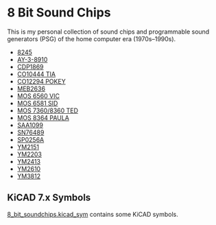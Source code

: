 # 8 Bit Sound Chips
This is my personal collection of sound chips and programmable sound generators (PSG) of the home computer era (1970s–1990s). 

+ [8245](8245)
+ [AY-3-8910](AY-3-8910)   
+ [CDP1869](CDP1869)   
+ [CO10444 TIA](CO10444_TIA)   
+ [CO12294 POKEY](CO12294_POKEY)
+ [MEB2636](MEB2636)
+ [MOS 6560 VIC](MOS6560_VIC)
+ [MOS 6581 SID](MOS6581_SID)
+ [MOS 7360/8360 TED](MOS8360_TED)
+ [MOS 8364 PAULA](MOS8364_PAULA)
+ [SAA1099](SAA1099)
+ [SN76489](SN76489)
+ [SP0256A](SP0256A-AL2)
+ [YM2151](YM2151)
+ [YM2203](YM2203)
+ [YM2413](YM2413)
+ [YM2610](YM2610)
+ [YM3812](YM3812)

## KiCAD 7.x Symbols
[8_bit_soundchips.kicad_sym](8_bit_soundchips.kicad_sym) contains some KiCAD symbols.
